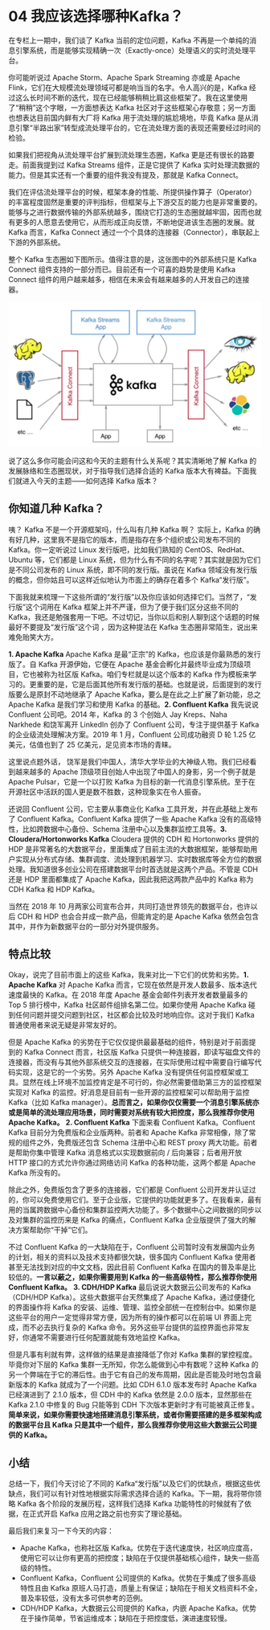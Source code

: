 # 04 我应该选择哪种Kafka？

在专栏上一期中，我们谈了 Kafka 当前的定位问题，Kafka 不再是一个单纯的消息引擎系统，而是能够实现精确一次（Exactly-once）处理语义的实时流处理平台。

你可能听说过 Apache Storm、Apache Spark Streaming 亦或是 Apache Flink，它们在大规模流处理领域可都是响当当的名字。令人高兴的是，Kafka 经过这么长时间不断的迭代，现在已经能够稍稍比肩这些框架了。我在这里使用了“稍稍”这个字眼，一方面想表达 Kafka 社区对于这些框架心存敬意；另一方面也想表达目前国内鲜有大厂将 Kafka 用于流处理的尴尬境地，毕竟 Kafka 是从消息引擎“半路出家”转型成流处理平台的，它在流处理方面的表现还需要经过时间的检验。

如果我们把视角从流处理平台扩展到流处理生态圈，Kafka 更是还有很长的路要走。前面我提到过 Kafka Streams 组件，正是它提供了 Kafka 实时处理流数据的能力。但是其实还有一个重要的组件我没有提及，那就是 Kafka Connect。

我们在评估流处理平台的时候，框架本身的性能、所提供操作算子（Operator）的丰富程度固然是重要的评判指标，但框架与上下游交互的能力也是非常重要的。能够与之进行数据传输的外部系统越多，围绕它打造的生态圈就越牢固，因而也就有更多的人愿意去使用它，从而形成正向反馈，不断地促进该生态圈的发展。就 Kafka 而言，Kafka Connect 通过一个个具体的连接器（Connector），串联起上下游的外部系统。

整个 Kafka 生态圈如下图所示。值得注意的是，这张图中的外部系统只是 Kafka Connect 组件支持的一部分而已。目前还有一个可喜的趋势是使用 Kafka Connect 组件的用户越来越多，相信在未来会有越来越多的人开发自己的连接器。

![img](assets/0ecc8fe201c090e7ce514d719372f43d.png)

说了这么多你可能会问这和今天的主题有什么关系呢？其实清晰地了解 Kafka 的发展脉络和生态圈现状，对于指导我们选择合适的 Kafka 版本大有裨益。下面我们就进入今天的主题——如何选择 Kafka 版本？

## 你知道几种 Kafka？

咦？ Kafka 不是一个开源框架吗，什么叫有几种 Kafka 啊？ 实际上，Kafka 的确有好几种，这里我不是指它的版本，而是指存在多个组织或公司发布不同的 Kafka。你一定听说过 Linux 发行版吧，比如我们熟知的 CentOS、RedHat、Ubuntu 等，它们都是 Linux 系统，但为什么有不同的名字呢？其实就是因为它们是不同公司发布的 Linux 系统，即不同的发行版。虽说在 Kafka 领域没有发行版的概念，但你姑且可以这样近似地认为市面上的确存在着多个 Kafka“发行版”。

下面我就来梳理一下这些所谓的“发行版”以及你应该如何选择它们。当然了，“发行版”这个词用在 Kafka 框架上并不严谨，但为了便于我们区分这些不同的 Kafka，我还是勉强套用一下吧。不过切记，当你以后和别人聊到这个话题的时候最好不要提及“发行版”这个词 ，因为这种提法在 Kafka 生态圈非常陌生，说出来难免贻笑大方。

**1. Apache Kafka** Apache Kafka 是最“正宗”的 Kafka，也应该是你最熟悉的发行版了。自 Kafka 开源伊始，它便在 Apache 基金会孵化并最终毕业成为顶级项目，它也被称为社区版 Kafka。咱们专栏就是以这个版本的 Kafka 作为模板来学习的。更重要的是，它是后面其他所有发行版的基础。也就是说，后面提到的发行版要么是原封不动地继承了 Apache Kafka，要么是在此之上扩展了新功能，总之 Apache Kafka 是我们学习和使用 Kafka 的基础。**2. Confluent Kafka** 我先说说 Confluent 公司吧。2014 年，Kafka 的 3 个创始人 Jay Kreps、Naha Narkhede 和饶军离开 LinkedIn 创办了 Confluent 公司，专注于提供基于 Kafka 的企业级流处理解决方案。2019 年 1 月，Confluent 公司成功融资 D 轮 1.25 亿美元，估值也到了 25 亿美元，足见资本市场的青睐。

这里说点题外话， 饶军是我们中国人，清华大学毕业的大神级人物。我们已经看到越来越多的 Apache 顶级项目创始人中出现了中国人的身影，另一个例子就是 Apache Pulsar，它是一个以打败 Kafka 为目标的新一代消息引擎系统。至于在开源社区中活跃的国人更是数不胜数，这种现象实在令人振奋。

还说回 Confluent 公司，它主要从事商业化 Kafka 工具开发，并在此基础上发布了 Confluent Kafka。Confluent Kafka 提供了一些 Apache Kafka 没有的高级特性，比如跨数据中心备份、Schema 注册中心以及集群监控工具等。**3. Cloudera/Hortonworks Kafka** Cloudera 提供的 CDH 和 Hortonworks 提供的 HDP 是非常著名的大数据平台，里面集成了目前主流的大数据框架，能够帮助用户实现从分布式存储、集群调度、流处理到机器学习、实时数据库等全方位的数据处理。我知道很多创业公司在搭建数据平台时首选就是这两个产品。不管是 CDH 还是 HDP 里面都集成了 Apache Kafka，因此我把这两款产品中的 Kafka 称为 CDH Kafka 和 HDP Kafka。

当然在 2018 年 10 月两家公司宣布合并，共同打造世界领先的数据平台，也许以后 CDH 和 HDP 也会合并成一款产品，但能肯定的是 Apache Kafka 依然会包含其中，并作为新数据平台的一部分对外提供服务。

## 特点比较

Okay，说完了目前市面上的这些 Kafka，我来对比一下它们的优势和劣势。**1. Apache Kafka** 对 Apache Kafka 而言，它现在依然是开发人数最多、版本迭代速度最快的 Kafka。在 2018 年度 Apache 基金会邮件列表开发者数量最多的 Top 5 排行榜中，Kafka 社区邮件组排名第二位。如果你使用 Apache Kafka 碰到任何问题并提交问题到社区，社区都会比较及时地响应你。这对于我们 Kafka 普通使用者来说无疑是非常友好的。

但是 Apache Kafka 的劣势在于它仅仅提供最最基础的组件，特别是对于前面提到的 Kafka Connect 而言，社区版 Kafka 只提供一种连接器，即读写磁盘文件的连接器，而没有与其他外部系统交互的连接器，在实际使用过程中需要自行编写代码实现，这是它的一个劣势。另外 Apache Kafka 没有提供任何监控框架或工具。显然在线上环境不加监控肯定是不可行的，你必然需要借助第三方的监控框架实现对 Kafka 的监控。好消息是目前有一些开源的监控框架可以帮助用于监控 Kafka（比如 Kafka manager）。**总而言之，如果你仅仅需要一个消息引擎系统亦或是简单的流处理应用场景，同时需要对系统有较大把控度，那么我推荐你使用 Apache Kafka。**  **2. Confluent Kafka** 下面来看 Confluent Kafka。Confluent Kafka 目前分为免费版和企业版两种。前者和 Apache Kafka 非常相像，除了常规的组件之外，免费版还包含 Schema 注册中心和 REST proxy 两大功能。前者是帮助你集中管理 Kafka 消息格式以实现数据前向 / 后向兼容；后者用开放 HTTP 接口的方式允许你通过网络访问 Kafka 的各种功能，这两个都是 Apache Kafka 所没有的。

除此之外，免费版包含了更多的连接器，它们都是 Confluent 公司开发并认证过的，你可以免费使用它们。至于企业版，它提供的功能就更多了。在我看来，最有用的当属跨数据中心备份和集群监控两大功能了。多个数据中心之间数据的同步以及对集群的监控历来是 Kafka 的痛点，Confluent Kafka 企业版提供了强大的解决方案帮助你“干掉”它们。

不过 Confluent Kafka 的一大缺陷在于，Confluent 公司暂时没有发展国内业务的计划，相关的资料以及技术支持都很欠缺，很多国内 Confluent Kafka 使用者甚至无法找到对应的中文文档，因此目前 Confluent Kafka 在国内的普及率是比较低的。**一言以蔽之，如果你需要用到 Kafka 的一些高级特性，那么推荐你使用 Confluent Kafka。**  **3. CDH/HDP Kafka** 最后说说大数据云公司发布的 Kafka（CDH/HDP Kafka）。这些大数据平台天然集成了 Apache Kafka，通过便捷化的界面操作将 Kafka 的安装、运维、管理、监控全部统一在控制台中。如果你是这些平台的用户一定觉得非常方便，因为所有的操作都可以在前端 UI 界面上完成，而不必去执行复杂的 Kafka 命令。另外这些平台提供的监控界面也非常友好，你通常不需要进行任何配置就能有效地监控 Kafka。

但是凡事有利就有弊，这样做的结果是直接降低了你对 Kafka 集群的掌控程度。毕竟你对下层的 Kafka 集群一无所知，你怎么能做到心中有数呢？这种 Kafka 的另一个弊端在于它的滞后性。由于它有自己的发布周期，因此是否能及时地包含最新版本的 Kafka 就成为了一个问题。比如 CDH 6.1.0 版本发布时 Apache Kafka 已经演进到了 2.1.0 版本，但 CDH 中的 Kafka 依然是 2.0.0 版本，显然那些在 Kafka 2.1.0 中修复的 Bug 只能等到 CDH 下次版本更新时才有可能被真正修复。**简单来说，如果你需要快速地搭建消息引擎系统，或者你需要搭建的是多框架构成的数据平台且 Kafka 只是其中一个组件，那么我推荐你使用这些大数据云公司提供的 Kafka。**

## 小结

总结一下，我们今天讨论了不同的 Kafka“发行版”以及它们的优缺点，根据这些优缺点，我们可以有针对性地根据实际需求选择合适的 Kafka。下一期，我将带你领略 Kafka 各个阶段的发展历程，这样我们选择 Kafka 功能特性的时候就有了依据，在正式开启 Kafka 应用之路之前也夯实了理论基础。

最后我们来复习一下今天的内容：

- Apache Kafka，也称社区版 Kafka。优势在于迭代速度快，社区响应度高，使用它可以让你有更高的把控度；缺陷在于仅提供基础核心组件，缺失一些高级的特性。
- Confluent Kafka，Confluent 公司提供的 Kafka。优势在于集成了很多高级特性且由 Kafka 原班人马打造，质量上有保证；缺陷在于相关文档资料不全，普及率较低，没有太多可供参考的范例。
- CDH/HDP Kafka，大数据云公司提供的 Kafka，内嵌 Apache Kafka。优势在于操作简单，节省运维成本；缺陷在于把控度低，演进速度较慢。

